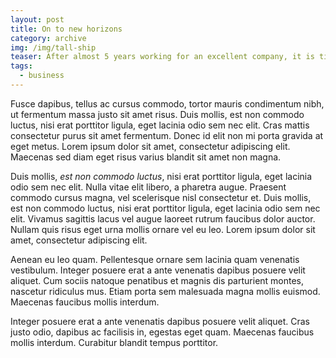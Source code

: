 ```yaml
---
layout: post
title: On to new horizons
category: archive
img: /img/tall-ship
teaser: After almost 5 years working for an excellent company, it is time for me to move on to something new
tags:
  - business
---
```

Fusce dapibus, tellus ac cursus commodo, tortor mauris condimentum nibh, ut fermentum massa justo sit amet risus. Duis mollis, est non commodo luctus, nisi erat porttitor ligula, eget lacinia odio sem nec elit. Cras mattis consectetur purus sit amet fermentum. Donec id elit non mi porta gravida at eget metus. Lorem ipsum dolor sit amet, consectetur adipiscing elit. Maecenas sed diam eget risus varius blandit sit amet non magna.

Duis mollis, *est non commodo luctus*, nisi erat porttitor ligula, eget lacinia odio sem nec elit. Nulla vitae elit libero, a pharetra augue. Praesent commodo cursus magna, vel scelerisque nisl consectetur et. Duis mollis, est non commodo luctus, nisi erat porttitor ligula, eget lacinia odio sem nec elit. Vivamus sagittis lacus vel augue laoreet rutrum faucibus dolor auctor. Nullam quis risus eget urna mollis ornare vel eu leo. Lorem ipsum dolor sit amet, consectetur adipiscing elit.

Aenean eu leo quam. Pellentesque ornare sem lacinia quam venenatis vestibulum. Integer posuere erat a ante venenatis dapibus posuere velit aliquet. Cum sociis natoque penatibus et magnis dis parturient montes, nascetur ridiculus mus. Etiam porta sem malesuada magna mollis euismod. Maecenas faucibus mollis interdum.

Integer posuere erat a ante venenatis dapibus posuere velit aliquet. Cras justo odio, dapibus ac facilisis in, egestas eget quam. Maecenas faucibus mollis interdum. Curabitur blandit tempus porttitor.
